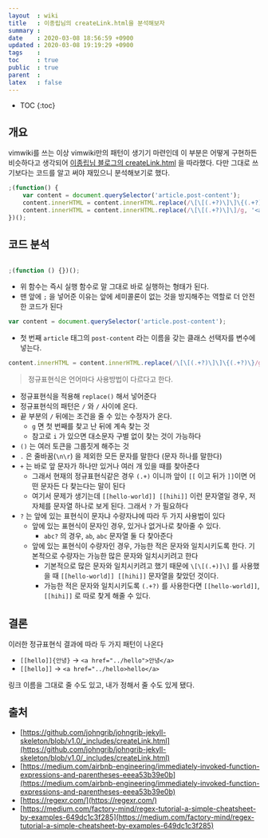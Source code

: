 ```yaml
---
layout  : wiki
title   : 이종립님의 createLink.html을 분석해보자
summary : 
date    : 2020-03-08 18:56:59 +0900
updated : 2020-03-08 19:19:29 +0900
tags    : 
toc     : true
public  : true
parent  : 
latex   : false
---
```

* TOC
{:toc}

## 개요

vimwiki를 쓰는 이상 vimwiki만의 패턴이 생기기 마련인데 이 부분은 어떻게 구현하든 비슷하다고 생각되어 [이종립님 블로그의 createLink.html](https://github.com/johngrib/johngrib-jekyll-skeleton/blob/v1.0/_includes/createLink.html) 을 따라했다. 다만 그대로 쓰기보다는 코드를 알고 써야 재밌으니 분석해보기로 했다.

```javascript
;(function() {
    var content = document.querySelector('article.post-content');
    content.innerHTML = content.innerHTML.replace(/\[\[(.+?)\]\]\{(.+?)\}/g, '<a href="../$1">$2</a>');
    content.innerHTML = content.innerHTML.replace(/\[\[(.+?)\]\]/g, '<a href="../$1">$1</a>');
})();
```

## 코드 분석

```javascript

;(function () {})();
```

- 위 함수는 즉시 실행 함수로 말 그대로 바로 실행하는 형태가 된다.
- 맨 앞에 `;` 을 넣어준 이유는 앞에 세미콜론이 없는 것을 방지해주는 역할로 더 안전한 코드가 된다

```javascript
var content = document.querySelector('article.post-content');
```

- 첫 번째 `article` 태그의 `post-content` 라는 이름을 갖는 클래스 선택자를 변수에 넣는다.

```javascript
content.innerHTML = content.innerHTML.replace(/\[\[(.+?)\]\]\{(.+?)\}/g, '<a href="../$1">$2</a>');
```

> 정규표현식은 언어마다 사용방법이 다르다고 한다. 

- 정규표현식을 적용해 `replace()` 해서 넣어준다
- 정규표현식의 패턴은 `/` 와 `/` 사이에 온다.
- 끝 부분의 `/` 뒤에는 조건을 줄 수 있는 수정자가 온다.
    - `g` 면 첫 번째를 찾고 난 뒤에 계속 찾는 것
    - 참고로 `i` 가 있으면 대소문자 구별 없이 찾는 것이 가능하다
- `()` 는 여러 토큰을 그룹짓게 해주는 것
- `.` 은 줄바꿈(`\n\r`) 을 제외한 모든 문자를 말한다 (문자 하나를 말한다)
- `+` 는 바로 앞 문자가 하나만 있거나 여러 개 있을 때를 찾아준다
    - 그래서 현재의 정규표현식같은 경우 `(.+)` 이니까 앞이 `[[` 이고 뒤가 `]]`이면 어떤 문자든 다 찾는다는 말이 된다
    - 여기서 문제가 생기는데 `[[hello-world]] [[hihi]]` 이런 문자열일 경우, 저 자체를 문자열 하나로 보게 된다. 그래서 `?` 가 필요하다
- `?` 는 앞에 있는 표현식이 문자냐 수량자냐에 따라 두 가지 사용법이 있다
    - 앞에 있는 표현식이 문자인 경우, 있거나 없거나로 찾아줄 수 있다.
        - `abc?` 의 경우, `ab`, `abc` 문자열 둘 다 찾아준다
    - 앞에 있는 표현식이 수량자인 경우, 가능한 적은 문자와 일치시키도록 한다. 기본적으로 수량자는 가능한 많은 문자와 일치시키려고 한다
        - 기본적으로 많은 문자와 일치시키려고 했기 때문에 `\[\[(.+)]\]` 를 사용했을 때 `[[hello-world]] [[hihi]]` 문자열을 찾았던 것이다.
        - 가능한 적은 문자와 일치시키도록 `(.+?)` 를 사용한다면 `[[hello-world]]`, `[[hihi]]` 로 따로 찾게 해줄 수 있다.

## 결론

이러한 정규표현식 결과에 따라 두 가지 패턴이 나온다

 - `[[hello]]{안녕}` -> `<a href="../hello">안녕</a>`
 - `[[hello]]` -> `<a href="../hello>hello</a>`

링크 이름을 그대로 줄 수도 있고, 내가 정해서 줄 수도 있게 됐다.

## 출처

- [https://github.com/johngrib/johngrib-jekyll-skeleton/blob/v1.0/_includes/createLink.html](https://github.com/johngrib/johngrib-jekyll-skeleton/blob/v1.0/_includes/createLink.html)
- [https://medium.com/airbnb-engineering/immediately-invoked-function-expressions-and-parentheses-eeea53b39e0b](https://medium.com/airbnb-engineering/immediately-invoked-function-expressions-and-parentheses-eeea53b39e0b)
- [https://regexr.com/](https://regexr.com/)
- [https://medium.com/factory-mind/regex-tutorial-a-simple-cheatsheet-by-examples-649dc1c3f285](https://medium.com/factory-mind/regex-tutorial-a-simple-cheatsheet-by-examples-649dc1c3f285)
